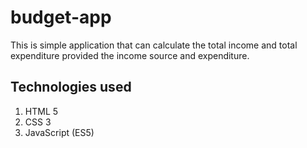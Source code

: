 # budget-app
This is simple application that can calculate the total income and total expenditure provided the income source and expenditure. 

## Technologies used
1. HTML 5
2. CSS 3
3. JavaScript (ES5)

